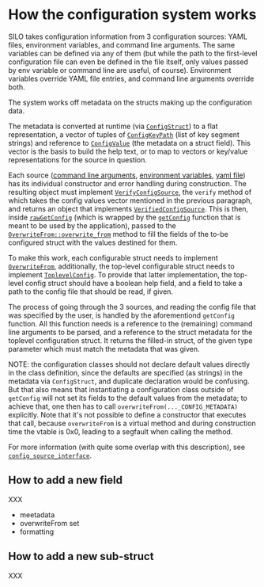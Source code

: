 # How the configuration system works

SILO takes configuration information from 3 configuration sources:
YAML files, environment variables, and command line arguments. The
same variables can be defined via any of them (but while the path to
the first-level configuration file can even be defined in the file
itself, only values passed by env variable or command line are useful,
of course). Environment variables override YAML file entries, and
command line arguments override both.

The system works off metadata on the structs making up the
configuration data. 

The metadata is converted at runtime (via
[`ConfigStruct`](../include/config/config_metadata.h)) to a flat
representation, a vector of tuples of
[`ConfigKeyPath`](../include/config/config_key_path.h) (list of key segment strings) and
reference to [`ConfigValue`](../include/config/config_metadata.h) (the metadata on a
struct field).  This vector is the basis to build the help text,
or to map to vectors or key/value representations for the source
in question.

Each source ([command line arguments](XX), [environment variables](XX),
[yaml file](XX)) has its individual constructor and error handling
during construction. The resulting object must implement
[`VerifyConfigSource`](../include/config/config_metadata.h), the `verify` method of
which takes the config values vector mentioned in the previous
paragraph, and returns an object that implements
[`VerifiedConfigSource`](../include/config/config_source_interface.h). This is then, inside
[`rawGetConfig`](XX) (which is wrapped by the [`getConfig`](XX) function that is meant to be used by the application), passed to the
[`OverwriteFrom::overwrite_from`](XX?) method to
fill the fields of the to-be configured struct with the values
destined for them.

To make this work, each configurable struct needs to implement
[`OverwriteFrom`](XX?), additionally, the top-level
configurable struct needs to implement
[`ToplevelConfig`](XX). To provide that latter
implementation, the top-level config struct should have a boolean
help field, and a field to take a path to the config file that
should be read, if given.

The process of going through the 3 sources, and reading the config
file that was specified by the user, is handled by the
aforementiond `getConfig` function. All this
function needs is a reference to the (remaining) command line
arguments to be parsed, and a reference to the struct metadata for
the toplevel configuration struct. It returns the filled-in
struct, of the given type parameter which must match the metadata
that was given.

NOTE: the configuration classes should not declare default values
directly in the class definition, since the defaults are specified (as
strings) in the metadata via `ConfigStruct`, and duplicate declaration
would be confusing. But that also means that instantiating a
configuration class outside of `getConfig` will not set its fields to
the default values from the metadata; to achieve that, one then has to
call `overwriteFrom(..._CONFIG_METADATA)` explicitly. Note that it's
not possible to define a constructor that executes that call, because
`overwriteFrom` is a virtual method and during construction time the
vtable is 0x0, leading to a segfault when calling the method.

For more information (with quite some overlap with this description),
see [`config_source_interface`](../include/config/config_source_interface.h).

## How to add a new field

XXX
- meetadata
- overwriteFrom  set
- formatting

## How to add a new sub-struct

XXX
